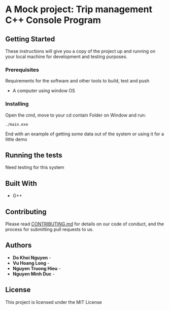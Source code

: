 # A Mock project: Trip management C++ Console Program

## Getting Started

These instructions will give you a copy of the project up and running on
your local machine for development and testing purposes.

### Prerequisites

Requirements for the software and other tools to build, test and push 
- A computer using window OS

### Installing

Open the cmd, move to your cd contain Folder on Window and run:

    ./main.exe

End with an example of getting some data out of the system or using it
for a little demo

## Running the tests

Need testing for this system

## Built With

  - G++

## Contributing

Please read [CONTRIBUTING.md](CONTRIBUTING.md) for details on our code
of conduct, and the process for submitting pull requests to us.

## Authors

  - **Do Khoi Nguyen** - 
  - **Vu Hoang Long** -
  - **Nguyen Truong Hieu** -
  - **Nguyen Minh Duc** -  

## License

This project is licensed under the MIT License


